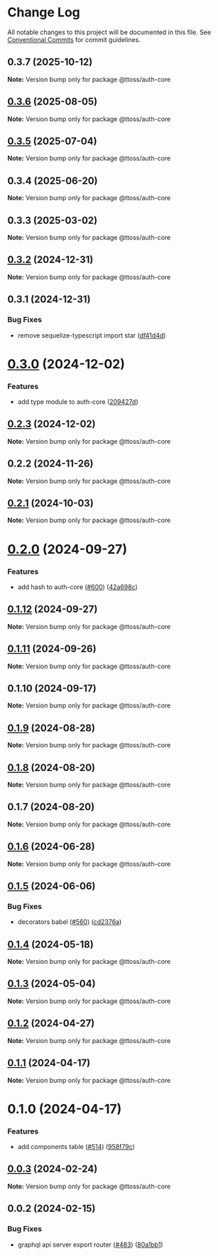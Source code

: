 # Change Log

All notable changes to this project will be documented in this file.
See [Conventional Commits](https://conventionalcommits.org) for commit guidelines.

## 0.3.7 (2025-10-12)

**Note:** Version bump only for package @ttoss/auth-core

## [0.3.6](https://github.com/ttoss/ttoss/compare/@ttoss/auth-core@0.3.5...@ttoss/auth-core@0.3.6) (2025-08-05)

**Note:** Version bump only for package @ttoss/auth-core

## [0.3.5](https://github.com/ttoss/ttoss/compare/@ttoss/auth-core@0.3.4...@ttoss/auth-core@0.3.5) (2025-07-04)

**Note:** Version bump only for package @ttoss/auth-core

## 0.3.4 (2025-06-20)

**Note:** Version bump only for package @ttoss/auth-core

## 0.3.3 (2025-03-02)

**Note:** Version bump only for package @ttoss/auth-core

## [0.3.2](https://github.com/ttoss/ttoss/compare/@ttoss/auth-core@0.3.1...@ttoss/auth-core@0.3.2) (2024-12-31)

**Note:** Version bump only for package @ttoss/auth-core

## 0.3.1 (2024-12-31)

### Bug Fixes

- remove sequelize-typescript import star ([df41d4d](https://github.com/ttoss/ttoss/commit/df41d4d03b7696cb2f30648e91f56e9e2cad8013))

# [0.3.0](https://github.com/ttoss/ttoss/compare/@ttoss/auth-core@0.2.3...@ttoss/auth-core@0.3.0) (2024-12-02)

### Features

- add type module to auth-core ([209427d](https://github.com/ttoss/ttoss/commit/209427dae2448ff568ccce688a9141f5c8791e96))

## [0.2.3](https://github.com/ttoss/ttoss/compare/@ttoss/auth-core@0.2.2...@ttoss/auth-core@0.2.3) (2024-12-02)

**Note:** Version bump only for package @ttoss/auth-core

## 0.2.2 (2024-11-26)

**Note:** Version bump only for package @ttoss/auth-core

## [0.2.1](https://github.com/ttoss/ttoss/compare/@ttoss/auth-core@0.2.0...@ttoss/auth-core@0.2.1) (2024-10-03)

**Note:** Version bump only for package @ttoss/auth-core

# [0.2.0](https://github.com/ttoss/ttoss/compare/@ttoss/auth-core@0.1.12...@ttoss/auth-core@0.2.0) (2024-09-27)

### Features

- add hash to auth-core ([#600](https://github.com/ttoss/ttoss/issues/600)) ([42a698c](https://github.com/ttoss/ttoss/commit/42a698c600b5a7c92f63b9a70b3bdaec154a546c))

## [0.1.12](https://github.com/ttoss/ttoss/compare/@ttoss/auth-core@0.1.11...@ttoss/auth-core@0.1.12) (2024-09-27)

**Note:** Version bump only for package @ttoss/auth-core

## [0.1.11](https://github.com/ttoss/ttoss/compare/@ttoss/auth-core@0.1.10...@ttoss/auth-core@0.1.11) (2024-09-26)

**Note:** Version bump only for package @ttoss/auth-core

## 0.1.10 (2024-09-17)

**Note:** Version bump only for package @ttoss/auth-core

## [0.1.9](https://github.com/ttoss/ttoss/compare/@ttoss/auth-core@0.1.8...@ttoss/auth-core@0.1.9) (2024-08-28)

**Note:** Version bump only for package @ttoss/auth-core

## [0.1.8](https://github.com/ttoss/ttoss/compare/@ttoss/auth-core@0.1.7...@ttoss/auth-core@0.1.8) (2024-08-20)

**Note:** Version bump only for package @ttoss/auth-core

## 0.1.7 (2024-08-20)

**Note:** Version bump only for package @ttoss/auth-core

## [0.1.6](https://github.com/ttoss/ttoss/compare/@ttoss/auth-core@0.1.5...@ttoss/auth-core@0.1.6) (2024-06-28)

**Note:** Version bump only for package @ttoss/auth-core

## [0.1.5](https://github.com/ttoss/ttoss/compare/@ttoss/auth-core@0.1.4...@ttoss/auth-core@0.1.5) (2024-06-06)

### Bug Fixes

- decorators babel ([#560](https://github.com/ttoss/ttoss/issues/560)) ([cd2376a](https://github.com/ttoss/ttoss/commit/cd2376a67c37205b205ef4d7a64d8055c05531f1))

## [0.1.4](https://github.com/ttoss/ttoss/compare/@ttoss/auth-core@0.1.3...@ttoss/auth-core@0.1.4) (2024-05-18)

**Note:** Version bump only for package @ttoss/auth-core

## [0.1.3](https://github.com/ttoss/ttoss/compare/@ttoss/auth-core@0.1.2...@ttoss/auth-core@0.1.3) (2024-05-04)

**Note:** Version bump only for package @ttoss/auth-core

## [0.1.2](https://github.com/ttoss/ttoss/compare/@ttoss/auth-core@0.1.1...@ttoss/auth-core@0.1.2) (2024-04-27)

**Note:** Version bump only for package @ttoss/auth-core

## [0.1.1](https://github.com/ttoss/ttoss/compare/@ttoss/auth-core@0.1.0...@ttoss/auth-core@0.1.1) (2024-04-17)

**Note:** Version bump only for package @ttoss/auth-core

# 0.1.0 (2024-04-17)

### Features

- add components table ([#514](https://github.com/ttoss/ttoss/issues/514)) ([958f79c](https://github.com/ttoss/ttoss/commit/958f79c6ee7301b6c7b3671f7c846a1f6a2c7b03))

## [0.0.3](https://github.com/ttoss/ttoss/compare/@ttoss/auth-core@0.0.2...@ttoss/auth-core@0.0.3) (2024-02-24)

**Note:** Version bump only for package @ttoss/auth-core

## 0.0.2 (2024-02-15)

### Bug Fixes

- graphql api server export router ([#483](https://github.com/ttoss/ttoss/issues/483)) ([80a1bb1](https://github.com/ttoss/ttoss/commit/80a1bb11f8f19735035f0cebe29c70f05b2f96d6))

